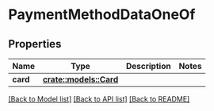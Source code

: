 # PaymentMethodDataOneOf

## Properties

Name | Type | Description | Notes
------------ | ------------- | ------------- | -------------
**card** | [**crate::models::Card**](Card.md) |  | 

[[Back to Model list]](../README.md#documentation-for-models) [[Back to API list]](../README.md#documentation-for-api-endpoints) [[Back to README]](../README.md)


